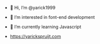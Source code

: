 - 👋 Hi, I’m @yarick1999
- 👀 I’m interested in font-end development
- 🌱 I’m currently learning Javascript

- https://yarickspruijt.com

<!---
yarick1999/yarick1999 is a ✨ special ✨ repository because its `README.md` (this file) appears on your GitHub profile.
You can click the Preview link to take a look at your changes.
--->
